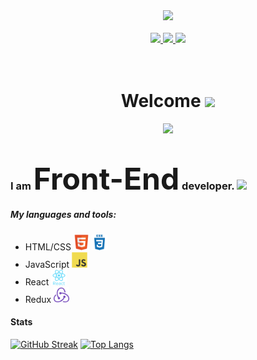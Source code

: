 <div id='header' align='center'>
  <img src="https://drooggie.github.io/programming-concept-illustration_114360-1670.webp" width="100"/>
</div>
&nbsp;

<div id='links' align='center'>
  <a href='https://telegram.me/oraz_norlan'>
    <img src='https://img.shields.io/badge/Telegram-blue?logo=telegram&logoColor=white' />
  </a>
  <a href='https://www.instagram.com/w1nnn1e/'>
    <img src='https://img.shields.io/badge/instagram-red?logo=instagram&logoColor=white' />
  </a>
  <a href='wa.link/ugx9jw'>
    <img src='https://img.shields.io/badge/WhatsApp-green?logo=whatsapp&logoColor=white' />
  </a>
</div>
<div align="center">
  <img src="https://komarev.com/ghpvc/?username=drooggie&style=flat-square&color=blue" alt=""/>
</div>
&nbsp;

<div align="center">
  <h1>Welcome <img src="https://drooggie.github.io/Be.gif" width="30"/></h1>
  <img src="https://drooggie.github.io/6vIk.gif" />
</div>
&nbsp;

### I am <font size="7" >**Front-End**</font> developer. <img src="https://media.giphy.com/media/WUlplcMpOCEmTGBtBW/giphy.gif" width="30">
##### My languages and tools:
 - HTML/CSS <img src="https://github.com/devicons/devicon/blob/master/icons/html5/html5-original.svg" title="HTML5" alt="HTML" width="25" height="25"/>   <img src="https://github.com/devicons/devicon/blob/master/icons/css3/css3-plain-wordmark.svg"  title="CSS3" alt="CSS" width="25" height="25"/>  
 - JavaScript <img src="https://github.com/devicons/devicon/blob/master/icons/javascript/javascript-original.svg" title="JavaScript" alt="JavaScript" width="25" height="25"/>
 - React <img src="https://github.com/devicons/devicon/blob/master/icons/react/react-original-wordmark.svg" title="React" alt="React" width="25" height="25"/> 
 - Redux <img src="https://github.com/devicons/devicon/blob/master/icons/redux/redux-original.svg" title="Redux" alt="Redux " width="25" height="25"/> 

#### Stats
[![GitHub Streak](http://github-readme-streak-stats.herokuapp.com?user=drooggie&theme=radical)](https://git.io/streak-stats)
[![Top Langs](https://github-readme-stats.vercel.app/api/top-langs/?username=drooggie&layout=compact&theme=radical)](https://github.com/anuraghazra/github-readme-stats)

